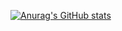 [![Anurag's GitHub stats](https://github-readme-stats.vercel.app/api?username=cbt12123&show_icons=true&theme=dark)](https://github.com/anuraghazra/github-readme-stats)
